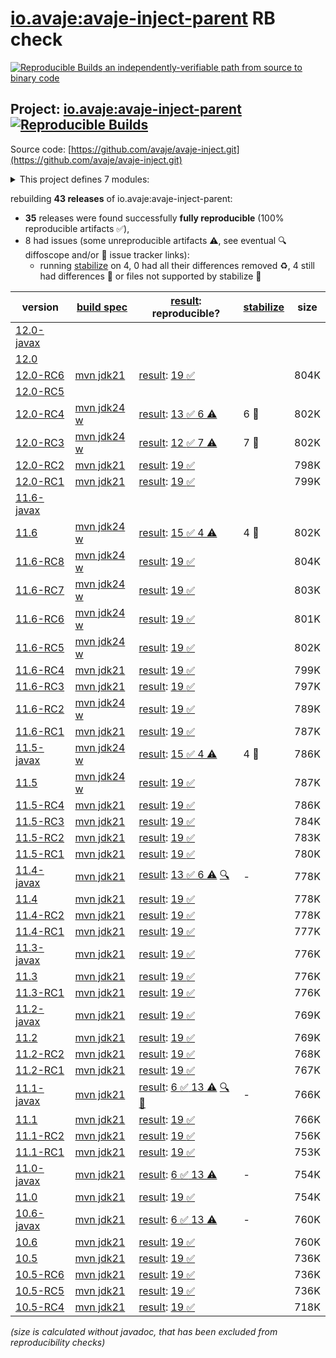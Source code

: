 [io.avaje:avaje-inject-parent](https://central.sonatype.com/artifact/io.avaje/avaje-inject-parent/versions) RB check
=======

[![Reproducible Builds](https://reproducible-builds.org/images/logos/rb.svg) an independently-verifiable path from source to binary code](https://reproducible-builds.org/)

## Project: [io.avaje:avaje-inject-parent](https://central.sonatype.com/artifact/io.avaje/avaje-inject-parent/versions) [![Reproducible Builds](https://img.shields.io/endpoint?url=https://raw.githubusercontent.com/jvm-repo-rebuild/reproducible-central/master/content/io/avaje/inject/badge.json)](https://github.com/jvm-repo-rebuild/reproducible-central/blob/master/content/io/avaje/inject/README.md)

Source code: [https://github.com/avaje/avaje-inject.git](https://github.com/avaje/avaje-inject.git)

<details><summary>This project defines 7 modules:</summary>

* [io.avaje:avaje-inject](https://central.sonatype.com/artifact/io.avaje/avaje-inject/overview)
* [io.avaje:avaje-inject-aop](https://central.sonatype.com/artifact/io.avaje/avaje-inject-aop/overview)
* [io.avaje:avaje-inject-events](https://central.sonatype.com/artifact/io.avaje/avaje-inject-events/overview)
* [io.avaje:avaje-inject-generator](https://central.sonatype.com/artifact/io.avaje/avaje-inject-generator/overview)
* [io.avaje:avaje-inject-maven-plugin](https://central.sonatype.com/artifact/io.avaje/avaje-inject-maven-plugin/overview)
* [io.avaje:avaje-inject-parent](https://central.sonatype.com/artifact/io.avaje/avaje-inject-parent/overview)
* [io.avaje:avaje-inject-test](https://central.sonatype.com/artifact/io.avaje/avaje-inject-test/overview)
</details>

rebuilding **43 releases** of io.avaje:avaje-inject-parent:
- **35** releases were found successfully **fully reproducible** (100% reproducible artifacts :white_check_mark:),
- 8 had issues (some unreproducible artifacts :warning:, see eventual :mag: diffoscope and/or :memo: issue tracker links):
  - running [stabilize](doc/stabilize.md) on 4, 0 had all their differences removed :recycle:, 4 still had differences :rotating_light: or files not supported by stabilize :no_entry_sign:

| version | [build spec](/BUILDSPEC.md) | [result](https://reproducible-builds.org/docs/jvm/): reproducible? | [stabilize](https://github.com/google/oss-rebuild/blob/main/cmd/stabilize/README.md) | size |
| -- | --------- | ------ | ------ | -- |
| [12.0-javax](https://central.sonatype.com/artifact/io.avaje/avaje-inject-parent/12.0-javax/pom) | | | |
| [12.0](https://central.sonatype.com/artifact/io.avaje/avaje-inject-parent/12.0/pom) | | | |
| [12.0-RC6](https://central.sonatype.com/artifact/io.avaje/avaje-inject-parent/12.0-RC6/pom) | [mvn jdk21](avaje-inject-12.0-RC6.buildspec) | [result](avaje-inject-parent-12.0-RC6.buildinfo): [19 :white_check_mark: ](avaje-inject-parent-12.0-RC6.buildcompare) | | 804K |
| [12.0-RC5](https://central.sonatype.com/artifact/io.avaje/avaje-inject-parent/12.0-RC5/pom) | | | |
| [12.0-RC4](https://central.sonatype.com/artifact/io.avaje/avaje-inject-parent/12.0-RC4/pom) | [mvn jdk24 w](avaje-inject-12.0-RC4.buildspec) | [result](avaje-inject-parent-12.0-RC4.buildinfo): [13 :white_check_mark:  6 :warning:](avaje-inject-parent-12.0-RC4.buildcompare) | 6 :rotating_light: | 802K |
| [12.0-RC3](https://central.sonatype.com/artifact/io.avaje/avaje-inject-parent/12.0-RC3/pom) | [mvn jdk24 w](avaje-inject-12.0-RC3.buildspec) | [result](avaje-inject-parent-12.0-RC3.buildinfo): [12 :white_check_mark:  7 :warning:](avaje-inject-parent-12.0-RC3.buildcompare) | 7 :rotating_light: | 802K |
| [12.0-RC2](https://central.sonatype.com/artifact/io.avaje/avaje-inject-parent/12.0-RC2/pom) | [mvn jdk21](avaje-inject-12.0-RC2.buildspec) | [result](avaje-inject-parent-12.0-RC2.buildinfo): [19 :white_check_mark: ](avaje-inject-parent-12.0-RC2.buildcompare) | | 798K |
| [12.0-RC1](https://central.sonatype.com/artifact/io.avaje/avaje-inject-parent/12.0-RC1/pom) | [mvn jdk21](avaje-inject-12.0-RC1.buildspec) | [result](avaje-inject-parent-12.0-RC1.buildinfo): [19 :white_check_mark: ](avaje-inject-parent-12.0-RC1.buildcompare) | | 799K |
| [11.6-javax](https://central.sonatype.com/artifact/io.avaje/avaje-inject-parent/11.6-javax/pom) | | | |
| [11.6](https://central.sonatype.com/artifact/io.avaje/avaje-inject-parent/11.6/pom) | [mvn jdk24 w](avaje-inject-11.6.buildspec) | [result](avaje-inject-parent-11.6.buildinfo): [15 :white_check_mark:  4 :warning:](avaje-inject-parent-11.6.buildcompare) | 4 :rotating_light: | 802K |
| [11.6-RC8](https://central.sonatype.com/artifact/io.avaje/avaje-inject-parent/11.6-RC8/pom) | [mvn jdk24 w](avaje-inject-11.6-RC8.buildspec) | [result](avaje-inject-parent-11.6-RC8.buildinfo): [19 :white_check_mark: ](avaje-inject-parent-11.6-RC8.buildcompare) | | 804K |
| [11.6-RC7](https://central.sonatype.com/artifact/io.avaje/avaje-inject-parent/11.6-RC7/pom) | [mvn jdk24 w](avaje-inject-11.6-RC7.buildspec) | [result](avaje-inject-parent-11.6-RC7.buildinfo): [19 :white_check_mark: ](avaje-inject-parent-11.6-RC7.buildcompare) | | 803K |
| [11.6-RC6](https://central.sonatype.com/artifact/io.avaje/avaje-inject-parent/11.6-RC6/pom) | [mvn jdk24 w](avaje-inject-11.6-RC6.buildspec) | [result](avaje-inject-parent-11.6-RC6.buildinfo): [19 :white_check_mark: ](avaje-inject-parent-11.6-RC6.buildcompare) | | 801K |
| [11.6-RC5](https://central.sonatype.com/artifact/io.avaje/avaje-inject-parent/11.6-RC5/pom) | [mvn jdk24 w](avaje-inject-11.6-RC5.buildspec) | [result](avaje-inject-parent-11.6-RC5.buildinfo): [19 :white_check_mark: ](avaje-inject-parent-11.6-RC5.buildcompare) | | 802K |
| [11.6-RC4](https://central.sonatype.com/artifact/io.avaje/avaje-inject-parent/11.6-RC4/pom) | [mvn jdk21](avaje-inject-11.6-RC4.buildspec) | [result](avaje-inject-parent-11.6-RC4.buildinfo): [19 :white_check_mark: ](avaje-inject-parent-11.6-RC4.buildcompare) | | 799K |
| [11.6-RC3](https://central.sonatype.com/artifact/io.avaje/avaje-inject-parent/11.6-RC3/pom) | [mvn jdk21](avaje-inject-11.6-RC3.buildspec) | [result](avaje-inject-parent-11.6-RC3.buildinfo): [19 :white_check_mark: ](avaje-inject-parent-11.6-RC3.buildcompare) | | 797K |
| [11.6-RC2](https://central.sonatype.com/artifact/io.avaje/avaje-inject-parent/11.6-RC2/pom) | [mvn jdk24 w](avaje-inject-11.6-RC2.buildspec) | [result](avaje-inject-parent-11.6-RC2.buildinfo): [19 :white_check_mark: ](avaje-inject-parent-11.6-RC2.buildcompare) | | 789K |
| [11.6-RC1](https://central.sonatype.com/artifact/io.avaje/avaje-inject-parent/11.6-RC1/pom) | [mvn jdk21](avaje-inject-11.6-RC1.buildspec) | [result](avaje-inject-parent-11.6-RC1.buildinfo): [19 :white_check_mark: ](avaje-inject-parent-11.6-RC1.buildcompare) | | 787K |
| [11.5-javax](https://central.sonatype.com/artifact/io.avaje/avaje-inject-parent/11.5-javax/pom) | [mvn jdk24 w](avaje-inject-11.5-javax.buildspec) | [result](avaje-inject-parent-11.5-javax.buildinfo): [15 :white_check_mark:  4 :warning:](avaje-inject-parent-11.5-javax.buildcompare) | 4 :rotating_light: | 786K |
| [11.5](https://central.sonatype.com/artifact/io.avaje/avaje-inject-parent/11.5/pom) | [mvn jdk24 w](avaje-inject-11.5.buildspec) | [result](avaje-inject-parent-11.5.buildinfo): [19 :white_check_mark: ](avaje-inject-parent-11.5.buildcompare) | | 787K |
| [11.5-RC4](https://central.sonatype.com/artifact/io.avaje/avaje-inject-parent/11.5-RC4/pom) | [mvn jdk21](avaje-inject-11.5-RC4.buildspec) | [result](avaje-inject-parent-11.5-RC4.buildinfo): [19 :white_check_mark: ](avaje-inject-parent-11.5-RC4.buildcompare) | | 786K |
| [11.5-RC3](https://central.sonatype.com/artifact/io.avaje/avaje-inject-parent/11.5-RC3/pom) | [mvn jdk21](avaje-inject-11.5-RC3.buildspec) | [result](avaje-inject-parent-11.5-RC3.buildinfo): [19 :white_check_mark: ](avaje-inject-parent-11.5-RC3.buildcompare) | | 784K |
| [11.5-RC2](https://central.sonatype.com/artifact/io.avaje/avaje-inject-parent/11.5-RC2/pom) | [mvn jdk21](avaje-inject-11.5-RC2.buildspec) | [result](avaje-inject-parent-11.5-RC2.buildinfo): [19 :white_check_mark: ](avaje-inject-parent-11.5-RC2.buildcompare) | | 783K |
| [11.5-RC1](https://central.sonatype.com/artifact/io.avaje/avaje-inject-parent/11.5-RC1/pom) | [mvn jdk21](avaje-inject-11.5-RC1.buildspec) | [result](avaje-inject-parent-11.5-RC1.buildinfo): [19 :white_check_mark: ](avaje-inject-parent-11.5-RC1.buildcompare) | | 780K |
| [11.4-javax](https://central.sonatype.com/artifact/io.avaje/avaje-inject-parent/11.4-javax/pom) | [mvn jdk21](avaje-inject-11.4-javax.buildspec) | [result](avaje-inject-parent-11.4-javax.buildinfo): [13 :white_check_mark:  6 :warning:](avaje-inject-parent-11.4-javax.buildcompare) [:mag:](avaje-inject-parent-11.4-javax.diffoscope) | - | 778K |
| [11.4](https://central.sonatype.com/artifact/io.avaje/avaje-inject-parent/11.4/pom) | [mvn jdk21](avaje-inject-11.4.buildspec) | [result](avaje-inject-parent-11.4.buildinfo): [19 :white_check_mark: ](avaje-inject-parent-11.4.buildcompare) | | 778K |
| [11.4-RC2](https://central.sonatype.com/artifact/io.avaje/avaje-inject-parent/11.4-RC2/pom) | [mvn jdk21](avaje-inject-11.4-RC2.buildspec) | [result](avaje-inject-parent-11.4-RC2.buildinfo): [19 :white_check_mark: ](avaje-inject-parent-11.4-RC2.buildcompare) | | 778K |
| [11.4-RC1](https://central.sonatype.com/artifact/io.avaje/avaje-inject-parent/11.4-RC1/pom) | [mvn jdk21](avaje-inject-11.4-RC1.buildspec) | [result](avaje-inject-parent-11.4-RC1.buildinfo): [19 :white_check_mark: ](avaje-inject-parent-11.4-RC1.buildcompare) | | 777K |
| [11.3-javax](https://central.sonatype.com/artifact/io.avaje/avaje-inject-parent/11.3-javax/pom) | [mvn jdk21](avaje-inject-11.3-javax.buildspec) | [result](avaje-inject-parent-11.3-javax.buildinfo): [19 :white_check_mark: ](avaje-inject-parent-11.3-javax.buildcompare) | | 776K |
| [11.3](https://central.sonatype.com/artifact/io.avaje/avaje-inject-parent/11.3/pom) | [mvn jdk21](avaje-inject-11.3.buildspec) | [result](avaje-inject-parent-11.3.buildinfo): [19 :white_check_mark: ](avaje-inject-parent-11.3.buildcompare) | | 776K |
| [11.3-RC1](https://central.sonatype.com/artifact/io.avaje/avaje-inject-parent/11.3-RC1/pom) | [mvn jdk21](avaje-inject-11.3-RC1.buildspec) | [result](avaje-inject-parent-11.3-RC1.buildinfo): [19 :white_check_mark: ](avaje-inject-parent-11.3-RC1.buildcompare) | | 776K |
| [11.2-javax](https://central.sonatype.com/artifact/io.avaje/avaje-inject-parent/11.2-javax/pom) | [mvn jdk21](avaje-inject-11.2-javax.buildspec) | [result](avaje-inject-parent-11.2-javax.buildinfo): [19 :white_check_mark: ](avaje-inject-parent-11.2-javax.buildcompare) | | 769K |
| [11.2](https://central.sonatype.com/artifact/io.avaje/avaje-inject-parent/11.2/pom) | [mvn jdk21](avaje-inject-11.2.buildspec) | [result](avaje-inject-parent-11.2.buildinfo): [19 :white_check_mark: ](avaje-inject-parent-11.2.buildcompare) | | 769K |
| [11.2-RC2](https://central.sonatype.com/artifact/io.avaje/avaje-inject-parent/11.2-RC2/pom) | [mvn jdk21](avaje-inject-11.2-RC2.buildspec) | [result](avaje-inject-parent-11.2-RC2.buildinfo): [19 :white_check_mark: ](avaje-inject-parent-11.2-RC2.buildcompare) | | 768K |
| [11.2-RC1](https://central.sonatype.com/artifact/io.avaje/avaje-inject-parent/11.2-RC1/pom) | [mvn jdk21](avaje-inject-11.2-RC1.buildspec) | [result](avaje-inject-parent-11.2-RC1.buildinfo): [19 :white_check_mark: ](avaje-inject-parent-11.2-RC1.buildcompare) | | 767K |
| [11.1-javax](https://central.sonatype.com/artifact/io.avaje/avaje-inject-parent/11.1-javax/pom) | [mvn jdk21](avaje-inject-11.1-javax.buildspec) | [result](avaje-inject-parent-11.1-javax.buildinfo): [6 :white_check_mark:  13 :warning:](avaje-inject-parent-11.1-javax.buildcompare) [:mag:](avaje-inject-parent-11.1-javax.diffoscope) [:memo:](https://github.com/avaje/avaje-inject/issues/757) | - | 766K |
| [11.1](https://central.sonatype.com/artifact/io.avaje/avaje-inject-parent/11.1/pom) | [mvn jdk21](avaje-inject-11.1.buildspec) | [result](avaje-inject-parent-11.1.buildinfo): [19 :white_check_mark: ](avaje-inject-parent-11.1.buildcompare) | | 766K |
| [11.1-RC2](https://central.sonatype.com/artifact/io.avaje/avaje-inject-parent/11.1-RC2/pom) | [mvn jdk21](avaje-inject-11.1-RC2.buildspec) | [result](avaje-inject-parent-11.1-RC2.buildinfo): [19 :white_check_mark: ](avaje-inject-parent-11.1-RC2.buildcompare) | | 756K |
| [11.1-RC1](https://central.sonatype.com/artifact/io.avaje/avaje-inject-parent/11.1-RC1/pom) | [mvn jdk21](avaje-inject-11.1-RC1.buildspec) | [result](avaje-inject-parent-11.1-RC1.buildinfo): [19 :white_check_mark: ](avaje-inject-parent-11.1-RC1.buildcompare) | | 753K |
| [11.0-javax](https://central.sonatype.com/artifact/io.avaje/avaje-inject-parent/11.0-javax/pom) | [mvn jdk21](avaje-inject-11.0-javax.buildspec) | [result](avaje-inject-parent-11.0-javax.buildinfo): [6 :white_check_mark:  13 :warning:](avaje-inject-parent-11.0-javax.buildcompare) | - | 754K |
| [11.0](https://central.sonatype.com/artifact/io.avaje/avaje-inject-parent/11.0/pom) | [mvn jdk21](avaje-inject-11.0.buildspec) | [result](avaje-inject-parent-11.0.buildinfo): [19 :white_check_mark: ](avaje-inject-parent-11.0.buildcompare) | | 754K |
| [10.6-javax](https://central.sonatype.com/artifact/io.avaje/avaje-inject-parent/10.6-javax/pom) | [mvn jdk21](avaje-inject-10.6-javax.buildspec) | [result](avaje-inject-parent-10.6-javax.buildinfo): [6 :white_check_mark:  13 :warning:](avaje-inject-parent-10.6-javax.buildcompare) | - | 760K |
| [10.6](https://central.sonatype.com/artifact/io.avaje/avaje-inject-parent/10.6/pom) | [mvn jdk21](avaje-inject-10.6.buildspec) | [result](avaje-inject-parent-10.6.buildinfo): [19 :white_check_mark: ](avaje-inject-parent-10.6.buildcompare) | | 760K |
| [10.5](https://central.sonatype.com/artifact/io.avaje/avaje-inject-parent/10.5/pom) | [mvn jdk21](avaje-inject-10.5.buildspec) | [result](avaje-inject-parent-10.5.buildinfo): [19 :white_check_mark: ](avaje-inject-parent-10.5.buildcompare) | | 736K |
| [10.5-RC6](https://central.sonatype.com/artifact/io.avaje/avaje-inject-parent/10.5-RC6/pom) | [mvn jdk21](avaje-inject-10.5-RC6.buildspec) | [result](avaje-inject-parent-10.5-RC6.buildinfo): [19 :white_check_mark: ](avaje-inject-parent-10.5-RC6.buildcompare) | | 736K |
| [10.5-RC5](https://central.sonatype.com/artifact/io.avaje/avaje-inject-parent/10.5-RC5/pom) | [mvn jdk21](avaje-inject-10.5-RC5.buildspec) | [result](avaje-inject-parent-10.5-RC5.buildinfo): [19 :white_check_mark: ](avaje-inject-parent-10.5-RC5.buildcompare) | | 736K |
| [10.5-RC4](https://central.sonatype.com/artifact/io.avaje/avaje-inject-parent/10.5-RC4/pom) | [mvn jdk21](avaje-inject-10.5-RC4.buildspec) | [result](avaje-inject-parent-10.5-RC4.buildinfo): [19 :white_check_mark: ](avaje-inject-parent-10.5-RC4.buildcompare) | | 718K |

<i>(size is calculated without javadoc, that has been excluded from reproducibility checks)</i>
